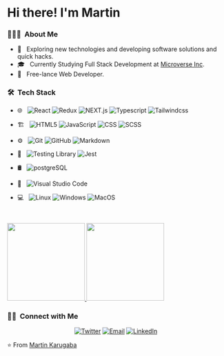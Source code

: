 # Hi there! I'm Martin

<h3> 👨🏻‍💻 &nbsp;About Me </h3>

- 🤔 &nbsp; Exploring new technologies and developing software solutions and quick hacks.
- 🎓 &nbsp; Currently Studying Full Stack Development at [Microverse Inc](https://www.microverse.org/?grsf=martin-9isn0t).
- 💼 &nbsp; Free-lance Web Developer.

<h3> 🛠 &nbsp;Tech Stack</h3>

- 🌐 &nbsp;
  ![React](https://img.shields.io/badge/-React-61DAFB?style=flat&logo=react&logoColor=212121)
  ![Redux](https://img.shields.io/badge/-Redux-764ABC?style=flat&logo=redux)
  ![NEXT.js](https://img.shields.io/badge/-Next.js-212121?style=flat&logo=next.js)
  ![Typescript](https://img.shields.io/badge/-TypeScript-212121?style=flat&logo=typescript)
  ![Tailwindcss](https://img.shields.io/badge/-Tailwindcss-06B6D4?style=flat&logo=tailwindcss&logoColor=212121)
  

- 🏗️ &nbsp;
  ![HTML5](https://img.shields.io/badge/-HTML5-212121?style=flat&logo=HTML5)
  ![JavaScript](https://img.shields.io/badge/-JavaScript-212121?style=flat&logo=javascript)
  ![CSS](https://img.shields.io/badge/-CSS-1572B6?style=flat&logo=CSS3&logoColor=212121)
  ![SCSS](https://img.shields.io/badge/-SCSS-CC6699?style=flat&logo=sass&logoColor=212121)
  
- ⚙️ &nbsp;
  ![Git](https://img.shields.io/badge/-Git-212121?style=flat&logo=git)
  ![GitHub](https://img.shields.io/badge/-GitHub-181717?style=flat&logo=github)
  ![Markdown](https://img.shields.io/badge/-Markdown-212121?style=flat&logo=markdown)
  
- 🧪 &nbsp;
  ![Testing Library](https://img.shields.io/badge/-ReactTestingLibrary-E33332?style=flat&logo=testinglibrary&logoColor=212121)
  ![Jest](https://img.shields.io/badge/-Jest-C21325?style=flat&logo=jest&logoColor=212121)
  
- 🛢 &nbsp;
  ![postgreSQL](https://img.shields.io/badge/-postgreSQL-4169E1?style=flat&logo=postgresql&logoColor=212121)

- 🔧 &nbsp;
  ![Visual Studio Code](https://img.shields.io/badge/-Visual%20Studio%20Code-212121?style=flat&logo=visual-studio-code&logoColor=007ACC)
  
- 💻 &nbsp;
  ![Linux](https://img.shields.io/badge/-Linux-FCC624?style=flat&logo=linux&logoColor=212121)
  ![Windows](https://img.shields.io/badge/-Windows-0078D4?style=flat&logo=windows&logoColor=212121)
  ![MacOS](https://img.shields.io/badge/-macOS-212121?style=flat&logo=apple)
  
  <br/>

<a href="https://github.com/martinkarugaba">
  <img height="180em" src="https://github-readme-stats.vercel.app/api?username=martinkarugaba&theme=buefy&show_icons=true" />
  <img height="180em" src="https://github-readme-stats.vercel.app/api/top-langs/?username=martinkarugaba&theme=buefy&layout=compact" />
</a>

<br/>

<h3> 🤝🏻 &nbsp;Connect with Me </h3>

<p align="center">
  <a href="https://twitter.com/martin_karugaba"><img alt="Twitter" src="https://img.shields.io/badge/Twitter-martin_karugaba-blue?style=flat&logo=twitter"></a>
  <a href="mailto:martinkarugaba21@gmail.com"><img alt="Email" src="https://img.shields.io/badge/Email-martinkarugaba21@gmail.com-red?style=flat&logo=gmail&logoColor=FF7043"></a>
  <a href="https://www.linkedin.com/in/martin-karugaba-822442173//"><img alt="LinkedIn" src="https://img.shields.io/badge/LinkedIn-Martin%20Karugaba-blue?style=flat&logo=linkedin&logoColor=039BE5"></a>
</p>

⭐️ From [Martin Karugaba](https://github.com/martinkarugaba)
